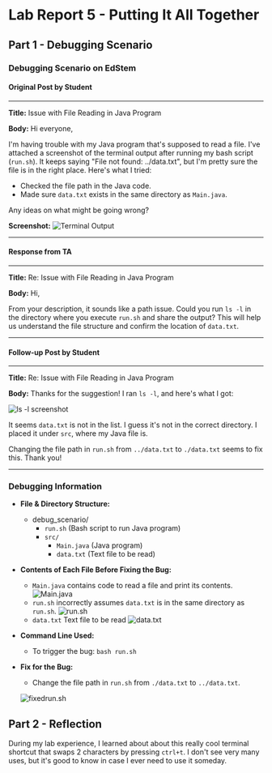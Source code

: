 # Lab Report 5 - Putting It All Together

## Part 1 - Debugging Scenario

### Debugging Scenario on EdStem

#### Original Post by Student

---

**Title:** Issue with File Reading in Java Program

**Body:**
Hi everyone,

I'm having trouble with my Java program that's supposed to read a file. I've attached a screenshot of the terminal output after running my bash script (`run.sh`). It keeps saying "File not found: ../data.txt", but I'm pretty sure the file is in the right place. Here's what I tried:

- Checked the file path in the Java code.
- Made sure `data.txt` exists in the same directory as `Main.java`.

Any ideas on what might be going wrong?

**Screenshot:**
![Terminal Output](./debug_scenario/screenshots/Screenshot%202023-12-03%20at%2012.26.44 PM.png)

---

#### Response from TA

---

**Title:** Re: Issue with File Reading in Java Program

**Body:**
Hi,

From your description, it sounds like a path issue. Could you run `ls -l` in the directory where you execute `run.sh` and share the output? This will help us understand the file structure and confirm the location of `data.txt`.

---

#### Follow-up Post by Student

---

**Title:** Re: Issue with File Reading in Java Program

**Body:**
Thanks for the suggestion! I ran `ls -l`, and here's what I got:

![ls -l screenshot](./debug_scenario/screenshots/Screenshot%202023-12-03%20at%2012.27.20 PM.png)

It seems `data.txt` is not in the list. I guess it's not in the correct directory. I placed it under `src`, where my Java file is.

Changing the file path in `run.sh` from `../data.txt` to `./data.txt` seems to fix this. Thank you!

---

### Debugging Information

- **File & Directory Structure:**

  - debug_scenario/
    - `run.sh` (Bash script to run Java program)
    - `src/`
      - `Main.java` (Java program)
      - `data.txt` (Text file to be read)

- **Contents of Each File Before Fixing the Bug:**

  - `Main.java` contains code to read a file and print its contents.
    ![Main.java](./debug_scenario/screenshots/Screenshot%202023-12-03%20at%2012.30.57 PM.png)
  - `run.sh` incorrectly assumes `data.txt` is in the same directory as `run.sh`.
    ![run.sh](./debug_scenario/screenshots/Screenshot%202023-12-03%20at%2012.29.39 PM.png)
  - `data.txt` Text file to be read
    ![data.txt](./debug_scenario/screenshots/Screenshot%202023-12-03%20at%2012.31.29 PM.png)

- **Command Line Used:**

  - To trigger the bug: `bash run.sh`

- **Fix for the Bug:**

  - Change the file path in `run.sh` from `./data.txt` to `../data.txt`.

  ![fixedrun.sh](/debug_scenario/screenshots/Screenshot%202023-12-03%20at%2012.29.54 PM.png)

## Part 2 - Reflection

During my lab experience, I learned about about this really cool terminal shortcut that swaps 2 characters by pressing `ctrl+t`. I don't see very many uses, but it's good to know in case I ever need to use it someday.
